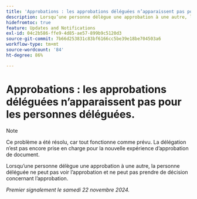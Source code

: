 ```yaml
---
title: 'Approbations : les approbations déléguées n’apparaissent pas pour les personnes déléguées.'
description: Lorsqu’une personne délègue une approbation à une autre, la personne déléguée ne peut pas voir l’approbation et ne peut pas prendre de décision concernant l’approbation.
hidefromtoc: true
feature: Updates and Notifications
exl-id: 04c2b586-ffe9-4d85-ae57-899b9c5120d3
source-git-commit: 7b66d253831c83bf6166cc5be39e18be704503a6
workflow-type: tm+mt
source-wordcount: '84'
ht-degree: 86%

---
```


# Approbations : les approbations déléguées n’apparaissent pas pour les personnes déléguées.

>[!NOTE]
>
>Ce problème a été résolu, car tout fonctionne comme prévu. La délégation n’est pas encore prise en charge pour la nouvelle expérience d’approbation de document.

Lorsqu’une personne délègue une approbation à une autre, la personne déléguée ne peut pas voir l’approbation et ne peut pas prendre de décision concernant l’approbation.

_Premier signalement le samedi 22 novembre 2024._
